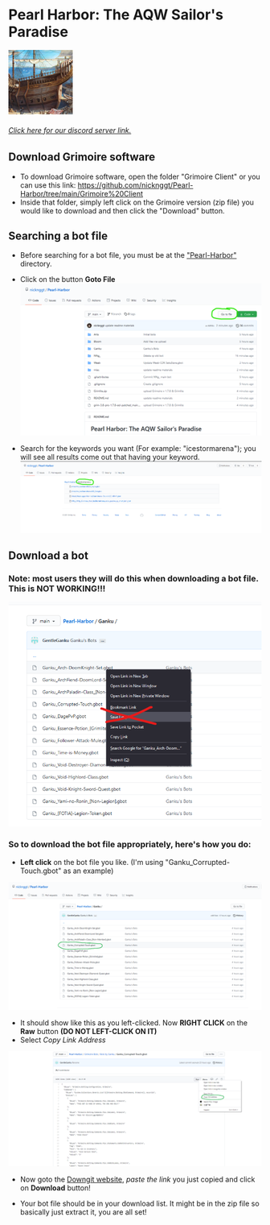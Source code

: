 # Pearl Harbor: The AQW Sailor's Paradise
![alt text](./misc/logo/sailor.png)
###### [Click here for our discord server link.](https://discord.io/AQWBots)
## Download Grimoire software
- To download Grimoire software, open the folder "Grimoire Client" or you can use this link: https://github.com/nicknggt/Pearl-Harbor/tree/main/Grimoire%20Client
- Inside that folder, simply left click on the Grimoire version (zip file) you would like to download and then click the "Download" button.

## Searching a bot file
- Before searching for a bot file, you must be at the ["Pearl-Harbor"](https://github.com/nicknggt/Pearl-Harbor) directory.

- Click on the button **Goto File**
![goto_file_button_click](./misc/Tutorials/how_to_search/Step_1.png)

- Search for the keywords you want (For example: "icestormarena"); you will see all results come out that having your keyword.
![goto_file_button_click](./misc/Tutorials/how_to_search/Step_2.png)

## Download a bot
### Note: most users they will do this when downloading a bot file. This is NOT WORKING!!!

![do_not_download_like_this](./misc/Tutorials/how_to_download/Step_4_how_not_to_download.png)

### So to download the bot file appropriately, here's how you do:
- **Left click** on the bot file you like. (I'm using "Ganku_Corrupted-Touch.gbot" as an example)

![ganku_bot_clicked](./misc/Tutorials/how_to_download/Step_1_download.png)

- It should show like this as you left-clicked. Now **RIGHT CLICK** on the **Raw** button **(DO NOT LEFT-CLICK ON IT)**
- Select *Copy Link Address*

![right_click_raw](./misc/Tutorials/how_to_download/Step_2_download_downgit.png)

- Now goto the [Downgit website](https://minhaskamal.github.io/DownGit/#/home), *paste the link* you just copied and click on **Download** button!

- Your bot file should be in your download list. It might be in the zip file so basically just extract it, you are all set!





